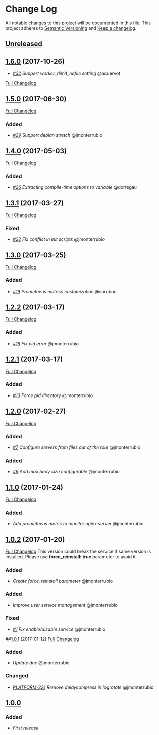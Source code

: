 # Change Log
All notable changes to this project will be documented in this file.
This project adheres to [Semantic Versioning](http://semver.org/) and [Keep a changelog](https://github.com/olivierlacan/keep-a-changelog).

## [Unreleased](https://github.com/idealista/nginx-role/tree/develop)

## [1.6.0](https://github.com/idealista/nginx-role/tree/1.6.0) (2017-10-26)
- *[#32](https://github.com/idealista/nginx-role/issues/32) Support worker_rlimit_nofile setting* @acuervof

[Full Changelog](https://github.com/idealista/nginx-role/compare/1.5.0...1.6.0)

## [1.5.0](https://github.com/idealista/nginx-role/tree/1.5.0) (2017-06-30)
[Full Changelog](https://github.com/idealista/nginx-role/compare/1.4.0...1.5.0)

### Added
- *[#29](https://github.com/idealista/nginx-role/issues/29) Support debian stretch* @jmonterrubio

## [1.4.0](https://github.com/idealista/nginx-role/tree/1.4.0) (2017-05-03)
[Full Changelog](https://github.com/idealista/nginx-role/compare/1.3.1...1.4.0)

### Added
- *[#26](https://github.com/idealista/nginx-role/issues/26) Extracting compile-time options to variable* @dortegau

## [1.3.1](https://github.com/idealista/nginx-role/tree/1.3.1) (2017-03-27)
[Full Changelog](https://github.com/idealista/nginx-role/compare/1.3.0...1.3.1)

### Fixed
- *[#22](https://github.com/idealista/nginx-role/issues/22) Fix conflict in init scripts* @jmonterrubio

## [1.3.0](https://github.com/idealista/nginx-role/tree/1.3.0) (2017-03-25)
[Full Changelog](https://github.com/idealista/nginx-role/compare/1.2.2...1.3.0)

### Added
- *[#19](https://github.com/idealista/nginx-role/issues/19) Prometheus metrics customization* @sorobon

## [1.2.2](https://github.com/idealista/nginx-role/tree/1.2.2) (2017-03-17)
[Full Changelog](https://github.com/idealista/nginx-role/compare/1.2.1...1.2.2)

### Added
- *[#16](https://github.com/idealista/nginx-role/issues/16) Fix pid error* @jmonterrubio

## [1.2.1](https://github.com/idealista/nginx-role/tree/1.2.1) (2017-03-17)
[Full Changelog](https://github.com/idealista/nginx-role/compare/1.2.0...1.2.1)

### Added
- *[#13](https://github.com/idealista/nginx-role/issues/13) Force pid directory* @jmonterrubio

## [1.2.0](https://github.com/idealista/nginx-role/tree/1.2.0) (2017-02-27)
[Full Changelog](https://github.com/idealista/nginx-role/compare/1.1.0...1.2.0)

### Added
- *[#7](https://github.com/idealista/nginx-role/issues/7) Configure servers from files out of the role* @jmonterrubio

### Added
- *[#9](https://github.com/idealista/nginx-role/issues/9) Add max body size configurable* @jmonterrubio

## [1.1.0](https://github.com/idealista/nginx-role/tree/1.1.0) (2017-01-24)
[Full Changelog](https://github.com/idealista/nginx-role/compare/1.0.2...1.1.0)

### Added
- *Add prometheus metric to monitor nginx server* @jmonterrubio

## [1.0.2](https://github.com/idealista/nginx-role/tree/1.0.2) (2017-01-20)
[Full Changelog](https://github.com/idealista/nginx-role/compare/1.0.1...1.0.2)
This version could break the service if same version is installed. Please use **force_reinstall: true** parameter to avoid it.

### Added
- *Create force_reinstall parameter* @jmonterrubio
### Added
- *Improve user service management* @jmonterrubio
### Fixed
- *[#1](https://github.com/idealista/nginx-role/issues/1) Fix enable/disable service* @jmonterrubio

##[1.0.1](https://github.com/idealista/nginx-role/tree/1.0.1) (2017-01-12)
[Full Changelog](https://github.com/idealista/nginx-role/compare/1.0.0...1.0.1)
### Added
- *Update doc* @jmonterrubio

### Changed
- *[PLATFORM-221](http://jira.sys.idealista/browse/PLATFORM-221) Remove delaycompress in logrotate* @jmonterrubio

## [1.0.0](https://github.com/idealista/nginx-role/tree/1.0.0)
### Added
- *First release*
